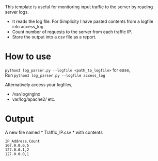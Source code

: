 # 
This template is useful for monitoring input traffic to the server by reading server logs. </br>
- It reads the log file. For Simplicity I have pasted contents from a logfile into access_log.
- Count number of requests to the server from each traffic IP.
- Store the output into a csv file as a report.

# How to use
` python3 log_parser.py --logfile <path_to_logfile> `
for ease, </br>
Run ` python3 log_parser.py --logfile access_log `

Alternatively access your logfiles, </br>
- /var/log/nginx
- var/log/apache2/
etc.

# Output
A new file named * Traffic_IP.csv * with contents </br>
```
IP_Address,Count
107.0.0.0,5
127.0.0.1,2
127.0.0.0,1
```